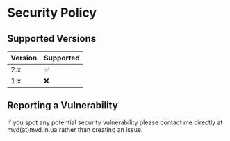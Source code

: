 # Security Policy

## Supported Versions

| Version | Supported          |
| ------- | ------------------ |
| 2.x     | :white_check_mark: |
| 1.x     | :x:                |

## Reporting a Vulnerability

If you spot any potential security vulnerability please contact me directly at mvd(at)mvd.in.ua rather than creating an issue.
